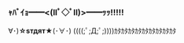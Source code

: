 ### ｬﾊﾞｲｮ━━<(llﾟ◇ﾟll)>━━ｯｯ!!!!!

∀･)____________☆sтдят★____________(･∀･)
((((;ﾟ;Д;ﾟ;))))ｶﾀｶﾀｶﾀｶﾀｶﾀｶﾀｶﾀｶﾀｶﾀ
<!--
**IZIZsama/IZIZsama** is a ✨ _special_ ✨ repository because its `README.md` (this file) appears on your GitHub profile.

Here are some ideas to get you started:

- 🔭 I’m currently working on ...
- 🌱 I’m currently learning ...
- 👯 I’m looking to collaborate on ...
- 🤔 I’m looking for help with ...
- 💬 Ask me about ...
- 📫 How to reach me: ...
- 😄 Pronouns: ...
- ⚡ Fun fact: ...
-->
